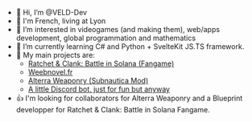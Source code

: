 - 👋 Hi, I’m @VELD-Dev
- 🏴 I'm French, living at Lyon
- 👀 I’m interested in videogames (and making them), web/apps development, global programmation and mathematics
- 🌱 I’m currently learning C# and Python + SvelteKit JS.TS framework.
- 💞️ My main projects are:
  - [Ratchet & Clank: Battle in Solana (Fangame)](https://galaxstar-studio.xyz/ "galaxstar-studio.xyz")
  - [Weebnovel.fr](https//www.weebnovel.fr/ "weebnovel.fr")
  - [Alterra Weaponry (Subnautica Mod)](https://github.com/VELD-Dev/AlterraWeaponry "AlterraWeaponry repo")
  - [A little Discord bot, just for fun but anyway](403 "Forbidden")
- 👍 I'm looking for collaborators for Alterra Weaponry and a Blueprint developper for Ratchet & Clank: Battle in Solana Fangame.
